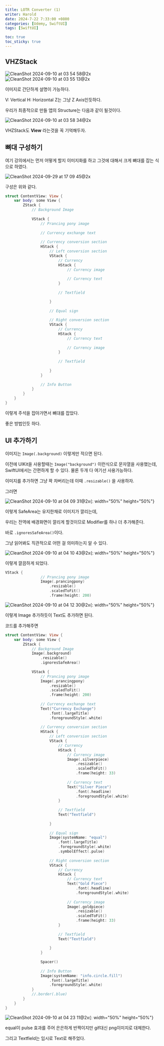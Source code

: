 ```yaml
---
title: LOTR Converter (1)
writer: Harold
date: 2024-7-22 7:33:00 +0800
categories: [Udemy, SwiftUI]
tags: [SwiftUI]

toc: true
toc_sticky: true
---
```


## VHZStack

![CleanShot 2024-09-10 at 03 54 58@2x](https://github.com/user-attachments/assets/6d27bf4b-82a1-438c-9754-a4dd2c1c063c)
![CleanShot 2024-09-10 at 03 55 13@2x](https://github.com/user-attachments/assets/725d18ca-9f42-407e-bac8-932572383cfb)

이미지로 간단하게 설명이 가능하다.

V: Vertical
H: Horizontal
Z는 그냥 Z Axis인듯하다.

우리가 최종적으로 만들 앱의 Structure는 다음과 같이 될것이다.

![CleanShot 2024-09-10 at 03 58 34@2x](https://github.com/user-attachments/assets/284a1cb0-57f2-41e4-8bfa-ac4bef83ae0c)

VHZStack도 **View** 라는것을 꼭 기억해두자.

## 뼈대 구성하기

여기 강의에서는 먼저 어떻게 할지 이미지화를 하고 그것에 대해서 크게 뼈대를 잡는 식으로 하였다.

![CleanShot 2024-09-29 at 17 09 45@2x](https://github.com/user-attachments/assets/e1d2cf14-9397-4aaa-a193-4fec66a53746)

구성은 위와 같다.

```swift
struct ContentView: View {
    var body: some View {
        ZStack {
            // Background Image
            
            VStack {
                // Prancing pony image
                
                // Currency exchange text
                
                // Currency conversion section
                HStack {
                    // Left conversion section
                    VStack {
                        // Currency
                        HStack {
                            // Currency image
                            
                            // Currency text
                        }
                        
                        // Textfield

                    }
                    
                    // Equal sign
                    
                    // Right conversion section
                    VStack {
                        // Currency
                        HStack {
                            // Currency text
                            
                            // Currency image
                        }
                        
                        // Textfield
                        
                    }
                }
                
                // Info Button
            }
        }
    }
}
```

이렇게 주석을 잡아가면서 뼈대를 잡았다.

좋은 방법인듯 하다.

## UI 추가하기

이미지는 `Image(.background)` 이렇게만 적으면 된다.

이전에 UIKit을 사용할때는 `Image("background")` 이런식으로 문자열을 사용했는데, SwiftUI에서는 간편하게 할 수 있다. 물론 두개 다 여기선 사용가능하다.

이미지를 추가하면 그냥 꽉 차버리는데 이때 `.resizable()` 을 사용하자.

그러면

![CleanShot 2024-09-10 at 04 09 31@2x](https://github.com/user-attachments/assets/e03b41fe-18b0-4e86-ba97-15976b979686){: width="50%" height="50%"}

이렇게 SafeArea는 유지한채로 이미지가 깔리는데,

우리는 전역에 배경화면이 깔리게 할것이므로 Modifier를 하나 더 추가해준다.

바로 `.ignoresSafeArea()`이다.

그냥 읽어봐도 직관적으로 어떤 걸 의미하는지 알 수 있다.

![CleanShot 2024-09-10 at 04 10 43@2x](https://github.com/user-attachments/assets/7bbb1c9e-f358-4678-85f6-08c222e93e93){: width="50%" height="50%"}

이렇게 깔끔하게 되었다.

```swift
VStack {
                // Prancing pony image
                Image(.prancingpony)
                    .resizable()
                    .scaledToFit()
                    .frame(height: 200)
```

![CleanShot 2024-09-10 at 04 12 30@2x](https://github.com/user-attachments/assets/dba2d915-e28d-4b5c-9221-73833b615caa){: width="50%" height="50%"}

이렇게 Image 추가하듯이 Text도 추가하면 된다.

코드를 추가해주면

```swift
struct ContentView: View {
    var body: some View {
        ZStack {
            // Background Image
            Image(.background)
                .resizable()
                .ignoresSafeArea()
            
            VStack {
                // Prancing pony image
                Image(.prancingpony)
                    .resizable()
                    .scaledToFit()
                    .frame(height: 200)
                
                // Currency exchange text
                Text("Currency Exchange")
                    .font(.largeTitle)
                    .foregroundStyle(.white)
                
                // Currency conversion section
                HStack {
                    // Left conversion section
                    VStack {
                        // Currency
                        HStack {
                            // Currency image
                            Image(.silverpiece)
                                .resizable()
                                .scaledToFit()
                                .frame(height: 33)
                            
                            // Currency text
                            Text("Silver Piece")
                                .font(.headline)
                                .foregroundStyle(.white)
                        }
                        
                        // Textfield
                        Text("Textfield")
                        
                    }
                    
                    // Equal sign
                    Image(systemName: "equal")
                        .font(.largeTitle)
                        .foregroundStyle(.white)
                        .symbolEffect(.pulse)
                    
                    // Right conversion section
                    VStack {
                        // Currency
                        HStack {
                            // Currency text
                            Text("Gold Piece")
                                .font(.headline)
                                .foregroundStyle(.white)
                            
                            // Currency image
                            Image(.goldpiece)
                                .resizable()
                                .scaledToFit()
                                .frame(height: 33)
                        }
                        
                        // Textfield
                        Text("Textfield")
                        
                    }
                }
                
                Spacer()
                
                // Info Button
                Image(systemName: "info.circle.fill")
                    .font(.largeTitle)
                    .foregroundStyle(.white)
            }
            //.border(.blue)
        }
    }
}
```

![CleanShot 2024-09-10 at 04 23 11@2x](https://github.com/user-attachments/assets/13917d2f-1ab4-4d64-8652-c4fbebf60182){: width="50%" height="50%"}

equal이 pulse 효과를 주어 은은하게 반짝이지만 gif대신 png이미지로 대체한다.

그리고 Textfield는 임시로 Text로 해주었다.
